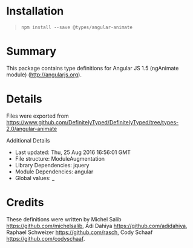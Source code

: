 # Installation
> `npm install --save @types/angular-animate`

# Summary
This package contains type definitions for Angular JS 1.5 (ngAnimate module) (http://angularjs.org).

# Details
Files were exported from https://www.github.com/DefinitelyTyped/DefinitelyTyped/tree/types-2.0/angular-animate

Additional Details
 * Last updated: Thu, 25 Aug 2016 16:56:01 GMT
 * File structure: ModuleAugmentation
 * Library Dependencies: jquery
 * Module Dependencies: angular
 * Global values: _

# Credits
These definitions were written by Michel Salib <https://github.com/michelsalib>, Adi Dahiya <https://github.com/adidahiya>, Raphael Schweizer <https://github.com/rasch>, Cody Schaaf <https://github.com/codyschaaf>.
